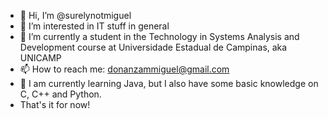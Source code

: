 - 👋 Hi, I’m @surelynotmiguel
- 👀 I’m interested in IT stuff in general
- 🌱 I’m currently a student in the Technology in Systems Analysis and Development course at Universidade Estadual de Campinas, aka UNICAMP
- 📫 How to reach me: [donanzammiguel@gmail.com](https://mail.google.com/mail/u/0/#inbox?compose=CllgCJTJFkwTFbLFrGXqQfGDtdmdkKDJCpdxQVdHfbRVjcXvCQncPvXqLhsntsqhVDqNdNWjlCg)
- 🧠 I am currently learning Java, but I also have some basic knowledge on C, C++ and Python.
- That's it for now!
<!--- 💞️ I’m looking to collaborate on ...
 ... --->

<!---
surelynotmiguel/surelynotmiguel is a ✨ special ✨ repository because its `README.md` (this file) appears on your GitHub profile.
You can click the Preview link to take a look at your changes.
--->
